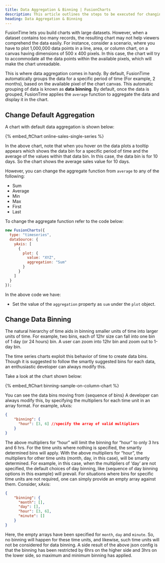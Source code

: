 ```yaml
---
title: Data Aggregation & Binning | FusionCharts
description: This article outlines the steps to be executed for changing the default aggregation.
heading: Data Aggregation & Binning
---
```


FusionTime lets you build charts with large datasets. However, when a dataset contains too many records, the resulting chart may not help viewers comprehend the data easily. For instance, consider a scenario, where you have to plot 1,000,000 data points in a line, area, or column chart, on a canvas having dimensions of 500 x 400 pixels. In this case, the chart will try to accommodate all the data points within the available pixels, which will make the chart unreadable.

This is where data aggregation comes in handy. By default, FusionTime automatically groups the data for a specific period of time (For example, 2 months), based on the available pixel of the chart canvas. This automatic grouping of data is known as **data** **binning**. By default, once the data is grouped, FusionTime applies the `average` function to aggregate the data and display it in the chart.

## Change Default Aggregation

A chart with default data aggregation is shown below:

{% embed_ftChart online-sales-single-series %}

In the above chart, note that when you hover on the data plots a tooltip appears which shows the data bin for a specific period of time and the average of the values within that data bin. In this case, the data bin is for 10 days. So the chart shows the average sales value for 10 days.

However, you can change the aggregate function from `average` to any of the following:

- Sum
- Average
- Min
- Max
- First
- Last

To change the aggregate function refer to the code below:

```javascript
new FusionCharts({
  type: "timeseries",
  dataSource: {
    yAxis: [
      {
        plot: {
          value: "XYZ",
          aggregation: "Sum"
        }
      }
    ]
  }
});
```

In the above code we have:

- Set the value of the `aggregation` property as `sum` under the `plot` object.

## Change Data Binning

The natural hierarchy of time aids in binning smaller units of time into larger units of time. For example, two bins, each of 12hr size can fall into one bin of 1 day (or 24 hours) bin. A user can zoom into 12hr bin and zoom out to 1-day bin.

The time series charts exploit this behavior of time to create data bins. Though it is suggested to follow the smartly suggested bins for each data, an enthusiastic developer can always modify this.

Take a look at the chart shown below:

{% embed_ftChart binning-sample-on-column-chart %}

You can see the data bins moving from {sequence of bins}
A developer can always modify this, by specifying the multipliers for each time unit in an array format. For example,
xAxis:

```json
{
    "binning": {
      "hour": [3, 6] //specify the array of valid multipliers
    }
}
```

The above multipliers for “hour” will limit the binning for “hour” to only 3 hrs and 6 hrs. For the time units where nothing is specified, the smartly determined bins will apply. With the above multipliers for “hour”, the multipliers for other time units (month, day, in this case), will be smartly determined. For example, in this case, when the multipliers of ‘day’ are not specified, the default choices of day binning, like {sequence of day binning options in this example} will prevail.
For situations where bins for specific time units are not required, one can simply provide an empty array against them. Consider,
xAxis:

```json
{
    "binning": {
      "month": [],
      "day": [],
      "hour": [3, 6],
      "minute": []
    }
}
```

Here, the empty arrays have been specified for `month`, `day` and `minute`. So, no binning will happen for these time units, and likewise, such time units will not be considered for data binning. A side result of the above json config is that the binning has been restricted by 6hrs on the higher side and 3hrs on the lower side, so maximum and minimum binning has applied.
